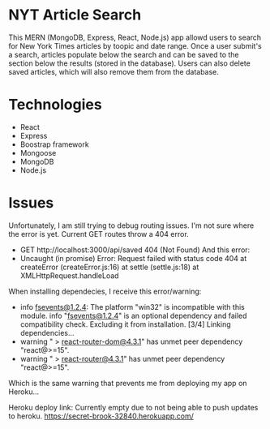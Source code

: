 # NYT Article Search

This MERN (MongoDB, Express, React, Node.js) app allowd users to search for New York Times articles by toopic and date range. Once a user submit's a search, articles populate below the search and can be saved to the section below the results (stored in the database). Users can also delete saved articles, which will also remove them from the database.

# Technologies
- React
- Express
- Boostrap framework
- Mongoose
- MongoDB
- Node.js

# Issues
Unfortunately, I am still trying to debug routing issues. I'm not sure where the error is yet. Current GET routes throw a 404 error.
- GET http://localhost:3000/api/saved 404 (Not Found)
And this error:
- Uncaught (in promise) Error: Request failed with status code 404
    at createError (createError.js:16)
    at settle (settle.js:18)
    at XMLHttpRequest.handleLoad

When installing dependecies, I receive this error/warning:
- info fsevents@1.2.4: The platform "win32" is incompatible with this module. info "fsevents@1.2.4" is an optional dependency and failed compatibility check. Excluding it from installation. [3/4] Linking dependencies...
- warning " > react-router-dom@4.3.1" has unmet peer dependency "react@>=15".
- warning " > react-router@4.3.1" has unmet peer dependency "react@>=15".

Which is the same warning that prevents me from deploying my app on Heroku...



Heroku deploy link: Currently empty due to not being able to push updates to heroku.
https://secret-brook-32840.herokuapp.com/

